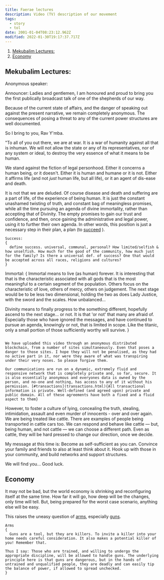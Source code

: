 ```yaml
---
title: Faerae lectures
description: Video (TV) description of our movement
tags:
  - story
  - tol
date: 2001-01-04T08:23:12.962Z
modified: 2022-01-30T19:17:37.717Z
---
```


1. [Mekubalim Lectures:](#mekubalim-lectures)
2. [Economy](#economy)

## Mekubalim Lectures:

Anonymous speaker:

Announcer: Ladies and gentlemen, I am honoured and proud to bring you the first publically broadcast talk of one of the shepherds of our way.

Because of the current state of affairs, and the danger of speaking out against the present narrative, we remain completely anonymous. The consequences of posing a threat to any of the current power structures are well documented.

So I bring to you, Rav Y'mba.

"To all of you out there, we are at war. It is a war of humanity against all that is inhuman. We will not allow the state or any of its representatives, nor of any system or ideal, to destroy the very essence of what it means to be human.

We stand against the fiction of legal personhood. Either it concerns a human being, or it doesn't. Either it is human and humane or it is not. Either it affirms life (and not _just_ human life, but all life), or it an agent of dis-ease and death.

It is not that we are deluded. Of course disease and death and suffering are a part of life, of the experience of being human. It is just the constant unashamed twisting of truth, and constant bag of meaningless promises, while all the time pursuing an agenda of divine immortality, rather than accepting that of Divinity. The empty promises to gain our trust and confidence, and then, once gaining the administrative and legal power, using it to further their own agenda. In other words, this position is just a necessary step in their plan, a plan (to [succeed](success.html) ).

```
Success:
{
  define success. universal, communal, personal? How limited/selfish & how unselfish. How much for the good of the community, how much just for the family? Is there a universal def. of success? One that would be accepted across all races, religions and cultures?
}
```

Immortal:
{
Immortal means to live (as human) forever. It is interesting that that is the characteristic associated with all gods that is the most meaningful to a certain segment of the population. Others focus on the characteristic of love, others of mercy, others on judgement. The next stage would be to be less two dimensional, holding the two as does Lady Justice, with the sword and the scales. How unbalanced...

Divinity means to finally progress to the something different, hopefully ascend to the next stage... or not.
It is that 'or not' that many are afraid of. Especially those who have ignored the messages, and have continued to pursue an agenda, knowingly or not, that is limited in scope. Like the titanic, only a small portion of those sufficiently worthy will survive.
}

```

We have uploaded this video through an anonymous distributed blockchain, from a number of sites simultaneously. Even that poses a danger to those sites. I hope they will not be penalised, as they had no active part in it, nor were they aware of what was transpiring under their very noses. So please forgive them.

Our communications are run on a dynamic, extremely fluid and responsive network that is completely private and, so far, secure. It is also essentially anonymous and everyones data is owned by the person, and no-one and nothing, has access to any of it without his permission. [#transactions](transactions.html){All transactional information is private. Well-defined (and agreed upon) private and public domain. All of these agreements have both a fixed and a fluid aspect to them}
```

However, to foster a culture of lying, concealing the truth, stealing, intimidation, assault and even murder of innocents - over and over again. We are being treated like cattle. There are examples of people being transported in cattle cars too. We can respond and behave like cattle &mdash; but, being human, and not cattle &mdash; we can choose a different path. Even as cattle, they will be hard pressed to change our direction, once we decide.

My message at this time is: Become as self-sufficient as you can. Convince your family and friends to also at least think about it.
Hook up with those in your community, and build networks and support structures.

We will find you... Good luck.

## Economy

It may not be bad, but the world economy is shrinking and reconfiguring itself at the same time. How far it will go, how deep will be the changes, only time will tell. But, being prepared for the worst case scenario, anything else will be easy.

This raises the uneasy question of [arms](arms.html), especially [guns](guns.html).

```
Arms
{
  Guns are a tool, but they are killers. To invite a killer into your home needs careful consideration. It also makes a potential killer of you! Remember that.

Thus I say: Those who are trained, and willing to undergo the appropriate discipline, will be allowed to handle guns. The underlying principle here is that guns are dangerous, but in the hands of untrained and unqualified people, they are deadly and can easily tip the balance of power, if allowed to spread unchecked.
}
```
